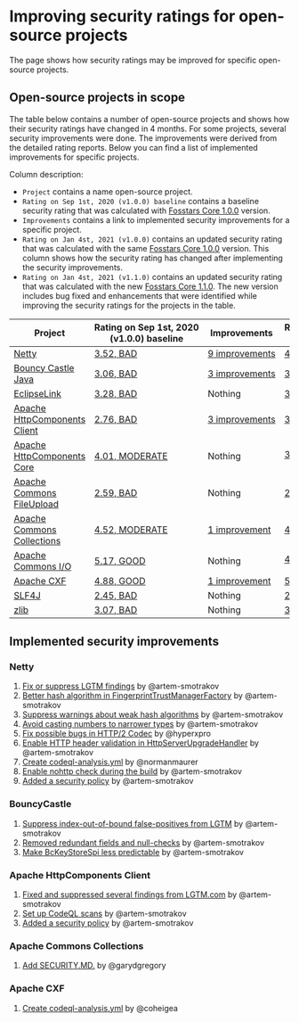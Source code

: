 # Improving security ratings for open-source projects

The page shows how security ratings may be improved for specific open-source projects.

## Open-source projects in scope

The table below contains a number of open-source projects
and shows how their security ratings have changed in 4 months.
For some projects, several security improvements were done.
The improvements were derived from the detailed rating reports.
Below you can find a list of implemented improvements for specific projects.

Column description:

*  `Project` contains a name open-source project.
*  `Rating on Sep 1st, 2020 (v1.0.0) baseline` contains a baseline security rating that was calculated
   with [Fosstars Core 1.0.0](https://github.com/SAP/fosstars-rating-core/releases/tag/v1.0.0) version.
*  `Improvements` contains a link to implemented security improvements for a specific project.
*  `Rating on Jan 4st, 2021 (v1.0.0)` contains an updated security rating that was calculated
   with the same [Fosstars Core 1.0.0](https://github.com/SAP/fosstars-rating-core/releases/tag/v1.0.0) version.
   This column shows how the security rating has changed after implementing the security improvements.
*  `Rating on Jan 4st, 2021 (v1.1.0)` contains an updated security rating that was calculated
   with the new [Fosstars Core 1.1.0](https://github.com/SAP/fosstars-rating-core/releases/tag/v1.1.0).
   The new version includes bug fixed and enhancements that were identified while improving
   the security ratings for the projects in the table.

| Project | Rating&nbsp;on&nbsp;Sep&nbsp;1st,&nbsp;2020 (v1.0.0)&nbsp;baseline | Improvements | Rating&nbsp;on&nbsp;Jan&nbsp;4st,&nbsp;2021 (v1.0.0) | Rating&nbsp;on&nbsp;Jan&nbsp;4st,&nbsp;2021 (v1.1.0) |
|---|---|---|---|---|
| [Netty](https://github.com/netty/netty) | [3.52, BAD](report_Sep_1st_2020_v1_0_0/netty/netty.md) | [9&nbsp;improvements](#Netty) | [4.47, MODERATE](report_Jan_4th_2021_v1_0_0/netty/netty.md) :arrow_up: | [6.02, GOOD](report_Jan_4th_2021_v1_1_0/netty/netty.md) :arrow_up: |
| [Bouncy Castle Java](https://github.com/bcgit/bc-java) | [3.06, BAD](report_Sep_1st_2020_v1_0_0/bcgit/bc-java.md) | [3&nbsp;improvements](#BouncyCastle) | [3.18, BAD](report_Jan_4th_2021_v1_0_0/bcgit/bc-java.md) :arrow_up: | [3.37, BAD](report_Jan_4th_2021_v1_1_0/bcgit/bc-java.md) :arrow_up: |
| [EclipseLink](https://github.com/eclipse-ee4j/eclipselink) | [3.28, BAD](report_Sep_1st_2020_v1_0_0/eclipse-ee4j/eclipselink.md) | Nothing | [3.42, BAD](report_Jan_4th_2021_v1_0_0/eclipse-ee4j/eclipselink.md) :arrow_up: | [4.53, MODERATE](report_Jan_4th_2021_v1_1_0/eclipse-ee4j/eclipselink.md) :arrow_up: |
| [Apache HttpComponents Client](https://github.com/apache/httpcomponents-client) | [2.76, BAD](report_Sep_1st_2020_v1_0_0/apache/httpcomponents-client.md) | [3&nbsp;improvements](#apache-httpcomponents-client) | [3.64, BAD](report_Jan_4th_2021_v1_0_0/apache/httpcomponents-client.md) :arrow_up: | [3.64, BAD](report_Jan_4th_2021_v1_1_0/apache/httpcomponents-client.md) :arrow_up: |
| [Apache HttpComponents Core](https://github.com/apache/httpcomponents-core) | [4.01, MODERATE](report_Sep_1st_2020_v1_0_0/apache/httpcomponents-core.md) | Nothing | [3.94, BAD](report_Jan_4th_2021_v1_0_0/apache/httpcomponents-core.md) :arrow_down: | [4.35, MODERATE](report_Jan_4th_2021_v1_1_0/apache/httpcomponents-core.md) :arrow_up: |
| [Apache Commons FileUpload](https://github.com/apache/commons-fileupload) | [2.59, BAD](report_Sep_1st_2020_v1_0_0/apache/commons-fileupload.md) | Nothing | [2.97, BAD](report_Jan_4th_2021_v1_0_0/apache/commons-fileupload.md) :arrow_up: | [3.36, BAD](report_Jan_4th_2021_v1_1_0/apache/commons-fileupload.md) :arrow_up: |
| [Apache Commons Collections](https://github.com/apache/commons-collections) | [4.52, MODERATE](report_Sep_1st_2020_v1_0_0/apache/commons-collections.md) | [1&nbsp;improvement](#apache-commons-collections) | [4.78, MODERATE](report_Jan_4th_2021_v1_0_0/apache/commons-collections.md) :arrow_up: | [5.58, GOOD](report_Jan_4th_2021_v1_1_0/apache/commons-collections.md) :arrow_up: |
| [Apache Commons I/O](https://github.com/apache/commons-io) | [5.17, GOOD](report_Sep_1st_2020_v1_0_0/apache/commons-io.md) | Nothing | [4.90, MODERATE](report_Jan_4th_2021_v1_0_0/apache/commons-io.md) :arrow_down: | [5.61, GOOD](report_Jan_4th_2021_v1_1_0/apache/commons-io.md) :arrow_up: |
| [Apache CXF](https://github.com/apache/cxf) | [4.88, GOOD](report_Sep_1st_2020_v1_0_0/apache/cxf.md) | [1&nbsp;improvement](#apache-cXF) | [5.07, MODERATE](report_Jan_4th_2021_v1_0_0/apache/cxf.md) :arrow_up: | [5.62, GOOD](report_Jan_4th_2021_v1_1_0/apache/cxf.md) :arrow_up: |
| [SLF4J](https://github.com/qos-ch/slf4j) | [2.45, BAD](report_Sep_1st_2020_v1_0_0/qos-ch/slf4j.md) | Nothing | [2.46, BAD](report_Jan_4th_2021_v1_0_0/qos-ch/slf4j.md) :arrow_up: | [2.88, BAD](report_Jan_4th_2021_v1_1_0/qos-ch/slf4j.md) :arrow_up: |
| [zlib](https://github.com/madler/zlib) | [3.07, BAD](report_Sep_1st_2020_v1_0_0/madler/zlib.md) | Nothing | [3.14, BAD](report_Jan_4th_2021_v1_0_0/madler/zlib.md) :arrow_up: | [3.12, BAD](report_Jan_4th_2021_v1_1_0/madler/zlib.md) :arrow_up: |

## Implemented security improvements

### Netty

1.  [Fix or suppress LGTM findings](https://github.com/netty/netty/pull/10689) by @artem-smotrakov
1.  [Better hash algorithm in FingerprintTrustManagerFactory](https://github.com/netty/netty/pull/10683) by @artem-smotrakov
1.  [Suppress warnings about weak hash algorithms](https://github.com/netty/netty/pull/10647) by @artem-smotrakov
1.  [Avoid casting numbers to narrower types](https://github.com/netty/netty/pull/10645) by @artem-smotrakov
1.  [Fix possible bugs in HTTP/2 Codec](https://github.com/netty/netty/pull/10640) by @hyperxpro
1.  [Enable HTTP header validation in HttpServerUpgradeHandler](https://github.com/netty/netty/pull/10643) by @artem-smotrakov
1.  [Create codeql-analysis.yml](https://github.com/netty/netty/pull/10696) by @normanmaurer
1.  [Enable nohttp check during the build](https://github.com/netty/netty/pull/10708) by @artem-smotrakov
1.  [Added a security policy](https://github.com/netty/netty/pull/10692) by @artem-smotrakov

### BouncyCastle

1.  [Suppress index-out-of-bound false-positives from LGTM](https://github.com/bcgit/bc-java/pull/814) by @artem-smotrakov
1.  [Removed redundant fields and null-checks](https://github.com/bcgit/bc-java/pull/810) by @artem-smotrakov
1.  [Make BcKeyStoreSpi less predictable](https://github.com/bcgit/bc-java/pull/809) by @artem-smotrakov
    
### Apache HttpComponents Client

1.  [Fixed and suppressed several findings from LGTM.com](https://github.com/apache/httpcomponents-client/pull/262) by @artem-smotrakov
1.  [Set up CodeQL scans](https://github.com/apache/httpcomponents-client/pull/264) by @artem-smotrakov
1.  [Added a security policy](https://github.com/apache/httpcomponents-client/pull/263) by @artem-smotrakov
    
### Apache Commons Collections

1.  [Add SECURITY.MD.](https://github.com/apache/commons-collections/commit/f51e6c61ed591b85525a2a10adef1fba834d5007) by @garydgregory
    
### Apache CXF

1.  [Create codeql-analysis.yml](https://github.com/apache/cxf/commit/a4b4085f1c019302b1f1124a60dc1d5af1ce7085) by @coheigea

